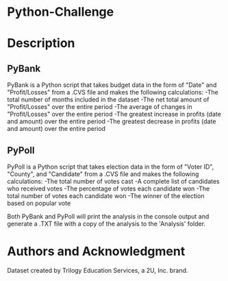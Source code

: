 # Python-Challenge

# Description
## PyBank
PyBank is a Python script that takes budget data in the form of "Date" and "Profit/Losses" from a .CVS file and makes the following calculations:
-The total number of months included in the dataset
-The net total amount of "Profit/Losses" over the entire period
-The average of changes in "Profit/Losses" over the entire period
-The greatest increase in profits (date and amount) over the entire period
-The greatest decrease in profits (date and amount) over the entire period

## PyPoll
PyPoll is a Python script that takes election data in the form of "Voter ID", "County", and "Candidate" from a .CVS file and makes the following calculations:
-The total number of votes cast
-A complete list of candidates who received votes
-The percentage of votes each candidate won
-The total number of votes each candidate won
-The winner of the election based on popular vote

Both PyBank and PyPoll will print the analysis in the console output and generate a .TXT file with a copy of the analysis to the 'Analysis' folder. 

# Authors and Acknowledgment
Dataset created by Trilogy Education Services, a 2U, Inc. brand.
